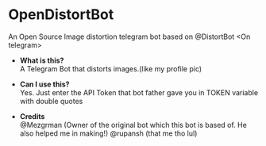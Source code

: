 # OpenDistortBot
An Open Source Image distortion telegram bot based on @DistortBot &lt;On telegram>

- **What is this?**  
  A Telegram Bot that distorts images.(like my profile pic)

- **Can I use this?**  
  Yes. Just enter the API Token that bot father gave you in TOKEN variable with double quotes

- **Credits**  
  @Mezgrman (Owner of the original bot which this bot is based of. He also helped me in making!)
  @rupansh (that me tho lul)
